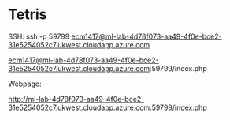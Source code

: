 # Tetris
SSH:
ssh -p 59799 ecm1417@ml-lab-4d78f073-aa49-4f0e-bce2-31e5254052c7.ukwest.cloudapp.azure.com

ecm1417@ml-lab-4d78f073-aa49-4f0e-bce2-31e5254052c7.ukwest.cloudapp.azure.com:59799/index.php

Webpage:

http://ml-lab-4d78f073-aa49-4f0e-bce2-31e5254052c7.ukwest.cloudapp.azure.com:59799/index.php

